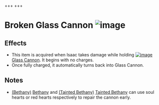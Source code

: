 +++
+++

 # Broken Glass Cannon ![image](/image/Broken_Glass_Cannon.png) 


Effects
---------


* This item is acquired when Isaac takes damage while holding [![image](/image/Glass_Cannon.png)](/wiki/Glass_Cannon "Glass Cannon") [Glass Cannon](/wiki/Glass_Cannon "Glass Cannon"). It begins with no charges.
* Once fully charged, it automatically turns back into Glass Cannon.


Notes
-------


* [(Bethany)](/wiki/Bethany "Bethany") [Bethany](/wiki/Bethany "Bethany") and  [(Tainted Bethany)](/wiki/Tainted_Bethany "Tainted Bethany") [Tainted Bethany](/wiki/Tainted_Bethany "Tainted Bethany") can use soul hearts or red hearts respectively to repair the cannon early.


